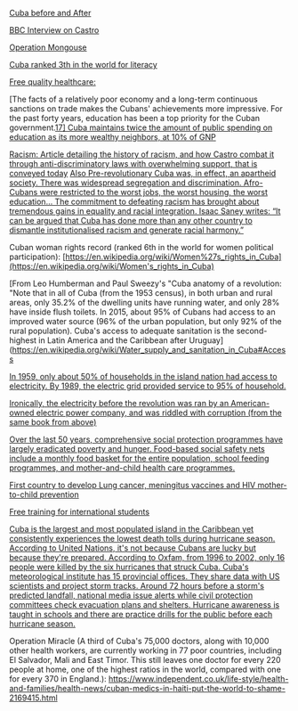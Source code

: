 [Cuba before and After](https://www.youtube.com/watch?v=YIqm075vC1A)

[BBC Interview on Castro](https://www.youtube.com/watch?v=WApT5wYHSCg)

[Operation Mongouse](https://www.marxists.org/history/cuba/subject/cia/mongoose/c-project.htm)

[Cuba ranked 3th in the world for literacy](http://world.bymap.org/LiteracyRates.html)

[Free quality healthcare:](https://en.wikipedia.org/wiki/Healthcare_in_Cuba)

[The facts of a relatively poor economy and a long-term continuous sanctions on trade makes the Cubans' achievements more impressive. For the past forty years, education has been a top priority for the Cuban government.[17\] Cuba maintains twice the amount of public spending on education as its more wealthy neighbors, at 10% of GNP](https://en.wikipedia.org/wiki/Education_in_Cuba#Level_of_achievement)

[Racism: Article detailing the history of racism, and how Castro combat it through anti-discriminatory laws with overwhelming support, that is conveyed today](http://www.afrocubaweb.com/News/whyblackcubans.htm) [Also Pre-revolutionary Cuba was, in effect, an apartheid society. There was widespread segregation and discrimination. Afro-Cubans were restricted to the worst jobs, the worst housing, the worst education… The commitment to defeating racism has brought about tremendous gains in equality and racial integration. Isaac Saney writes: “It can be argued that Cuba has done more than any other country to dismantle institutionalised racism and generate racial harmony.”](https://prolecenter.wordpress.com/2013/07/26/20-reasons-to-support-cuba/)

Cuban woman rights record (ranked 6th in the world for women political participation): [https://en.wikipedia.org/wiki/Women%27s_rights_in_Cuba](https://en.wikipedia.org/wiki/Women's_rights_in_Cuba)

[From Leo Humberman and Paul Sweezy's "Cuba anatomy of a revolution: "Note that in all of Cuba (from the 1953 census), in both urban and rural areas, only 35.2% of the dwelling units have running water, and only 28% have inside flush toilets. In 2015, about 95% of Cubans had access to an improved water source (96% of the urban population, but only 92% of the rural population). Cuba's access to adequate sanitation is the second-highest in Latin America and the Caribbean after Uruguay](https://en.wikipedia.org/wiki/Water_supply_and_sanitation_in_Cuba#Access

[In 1959, only about 50% of households in the island nation had access to electricity. By 1989, the electric grid provided service to 95% of household.](https://www.edf.org/sites/default/files/cuban-electric-grid.pdf)

[Ironically, the electricity before the revolution was ran by an American-owned electric power company, and was riddled with corruption (from the same book from above)](https://i.imgur.com/KG08tKh.png)

[Over the last 50 years, comprehensive social protection programmes have largely eradicated poverty and hunger. Food-based social safety nets include a monthly food basket for the entire population, school feeding programmes, and mother-and-child health care programmes.](http://www1.wfp.org/countries/cuba)

[First country to develop Lung cancer, meningitus vaccines and HIV mother-to-child prevention](https://elpais.com/elpais/2017/02/10/inenglish/1486729823_171276.html)

[Free training for international students](https://www.wired.com/2016/03/students-ditching-america-medical-school-cuba/)

[Cuba is the largest and most populated island in the Caribbean yet consistently experiences the lowest death tolls during hurricane season. According to United Nations, it's not because Cubans are lucky but because they're prepared. According to Oxfam, from 1996 to 2002, only 16 people were killed by the six hurricanes that struck Cuba. Cuba's meteorological institute has 15 provincial offices. They share data with US scientists and project storm tracks. Around 72 hours before a storm's predicted landfall, national media issue alerts while civil protection committees check evacuation plans and shelters. Hurricane awareness is taught in schools and there are practice drills for the public before each hurricane season.](https://en.wikipedia.org/wiki/Cuba_emergency_response_system)

Operation Miracle (A third of Cuba's 75,000 doctors, along with 10,000 other health workers, are currently working in 77 poor countries, including El Salvador, Mali and East Timor. This still leaves one doctor for every 220 people at home, one of the highest ratios in the world, compared with one for every 370 in England.): https://www.independent.co.uk/life-style/health-and-families/health-news/cuban-medics-in-haiti-put-the-world-to-shame-2169415.html